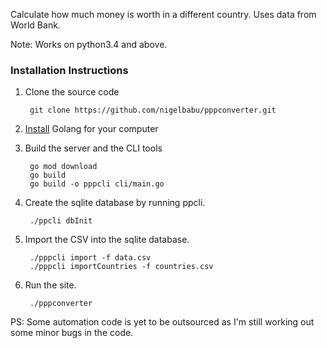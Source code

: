 Calculate how much money is worth in a different country. Uses data from World
Bank.

Note: Works on python3.4 and above.

### Installation Instructions
1. Clone the source code

        git clone https://github.com/nigelbabu/pppconverter.git

2. [Install](https://go.dev/doc/install) Golang for your computer

3. Build the server and the CLI tools

        go mod download
        go build
        go build -o pppcli cli/main.go

3. Create the sqlite database by running ppcli.

        ./ppcli dbInit

4. Import the CSV into the sqlite database.

        ./pppcli import -f data.csv
        ./pppcli importCountries -f countries.csv

5. Run the site.

        ./pppconverter

[wb]: http://data.worldbank.org/indicator/PA.NUS.PPP

PS: Some automation code is yet to be outsourced as I'm still working out some
minor bugs in the code.
